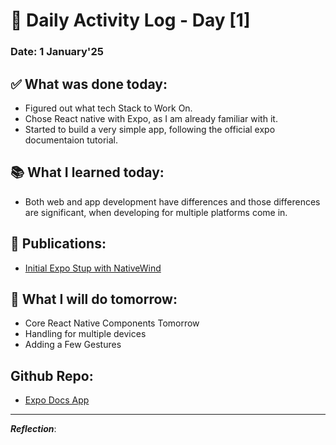 # 📅 Daily Activity Log - Day [1]
### Date: 1 January'25

## ✅ What was done today:
- Figured out what tech Stack to Work On.
- Chose React native with Expo, as I am already familiar with it.
- Started to build a very simple app, following the official expo documentaion tutorial.

## 📚 What I learned today:
- Both web and app development have differences and those differences are significant, when developing for multiple platforms come in.


## 📖 Publications:
- [Initial Expo Stup with NativeWind](https://rahulvijay.site/blog/initial-expo-setup-with-nativewind)

## 🎯 What I will do tomorrow:
- Core React Native Components Tomorrow
- Handling for multiple devices
- Adding a Few Gestures

## Github Repo:
- [Expo Docs App](https://github.com/rahulvijay5/expo-docs-app)

---

_**Reflection**_: 
